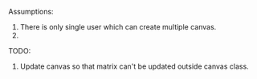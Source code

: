 Assumptions:
1. There is only single user which can create multiple canvas.
2. 


TODO:
1. Update canvas so that matrix can't be updated outside canvas class.
